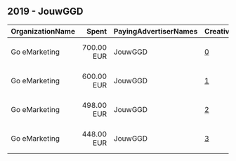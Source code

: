 ## 2019 - JouwGGD 
|OrganizationName|Spent|PayingAdvertiserNames|CreativeUrls|Impressions|Genders|AgeBrackets|CountryCodes|BillingAddresses|CandidateBallotInformation|
|:---|---:|:---|:---|---:|:---|:---|:---|:---|:---|
|Go eMarketing|700.00 EUR|JouwGGD|[0](https://www.snap.com/political-ads/asset/c5850f863b9f05356c7f67b996d6846808509c01fa6df8714ad48684790e8489?mediaType=mp4)|830,380||15-20|netherlands|"Zwarterweg 10,Naarden,1412 GD,NL"||
|Go eMarketing|600.00 EUR|JouwGGD|[1](https://www.snap.com/political-ads/asset/817f96fda9cbdbc641186921729eba3d7c3097b3f9e483c50d561bcb6329ac00?mediaType=mp4)|807,495||14-18|netherlands|"Zwarterweg 10,Naarden,1412 GD,NL"||
|Go eMarketing|498.00 EUR|JouwGGD|[2](https://www.snap.com/political-ads/asset/625e27571d4b019dec6933677b1c129c42b3b75198e05d2f5ddbbac56cab8c3a?mediaType=mp4)|677,136||14-18|netherlands|"Zwarterweg 10,Naarden,1412 GD,NL"||
|Go eMarketing|448.00 EUR|JouwGGD|[3](https://www.snap.com/political-ads/asset/eed25694b279f187b22772a1ccb1ab71743968a010729aeb32409670b8a42dd5?mediaType=mp4)|272,542||17-18|netherlands|"Zwarterweg 10,Naarden,1412 GD,NL"||
